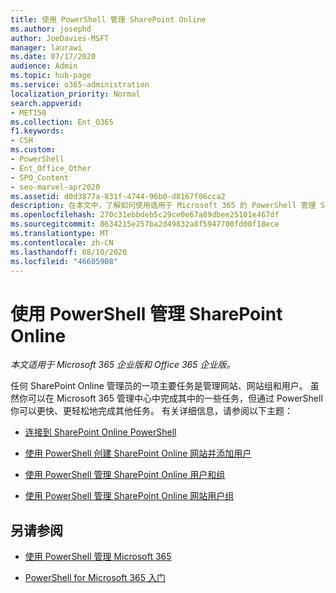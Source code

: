```yaml
---
title: 使用 PowerShell 管理 SharePoint Online
ms.author: josephd
author: JoeDavies-MSFT
manager: laurawi
ms.date: 07/17/2020
audience: Admin
ms.topic: hub-page
ms.service: o365-administration
localization_priority: Normal
search.appverid:
- MET150
ms.collection: Ent_O365
f1.keywords:
- CSH
ms.custom:
- PowerShell
- Ent_Office_Other
- SPO_Content
- seo-marvel-apr2020
ms.assetid: d0d3877a-831f-4744-96b0-d8167f06cca2
description: 在本文中，了解如何使用适用于 Microsoft 365 的 PowerShell 管理 SharePoint Online 用户、组和网站用户组。
ms.openlocfilehash: 270c31ebbdeb5c29ce0e67a89dbee25101e467df
ms.sourcegitcommit: 8634215e257ba2d49832a8f5947700fd00f18ece
ms.translationtype: MT
ms.contentlocale: zh-CN
ms.lasthandoff: 08/10/2020
ms.locfileid: "46605908"
---
```

# <a name="manage-sharepoint-online-with-powershell"></a>使用 PowerShell 管理 SharePoint Online

*本文适用于 Microsoft 365 企业版和 Office 365 企业版。*

任何 SharePoint Online 管理员的一项主要任务是管理网站、网站组和用户。 虽然你可以在 Microsoft 365 管理中心中完成其中的一些任务，但通过 PowerShell 你可以更快、更轻松地完成其他任务。 有关详细信息，请参阅以下主题：

- [连接到 SharePoint Online PowerShell](https://docs.microsoft.com/powershell/sharepoint/sharepoint-online/connect-sharepoint-online?view=sharepoint-ps)
  
- [使用 PowerShell 创建 SharePoint Online 网站并添加用户](create-sharepoint-sites-and-add-users-with-powershell.md)
    
- [使用 PowerShell 管理 SharePoint Online 用户和组](manage-sharepoint-users-and-groups-with-powershell.md)
    
- [使用 PowerShell 管理 SharePoint Online 网站用户组](manage-sharepoint-site-groups-with-powershell.md)
    
## <a name="see-also"></a>另请参阅

- [使用 PowerShell 管理 Microsoft 365](manage-office-365-with-office-365-powershell.md)

- [PowerShell for Microsoft 365 入门](getting-started-with-office-365-powershell.md)
